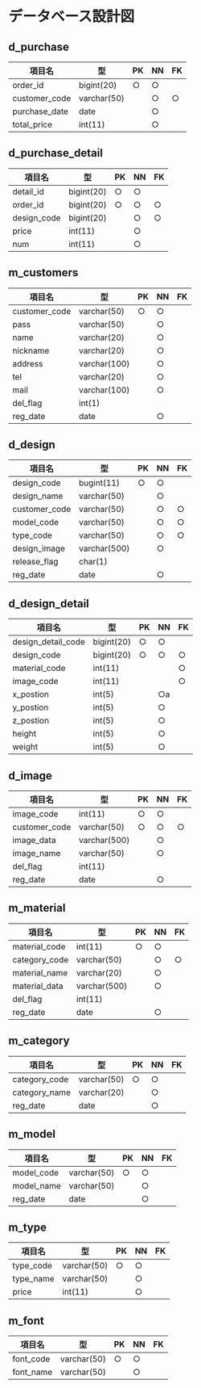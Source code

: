# データベース設計図

## d_purchase

|項目名|型|PK|NN|FK|
|-----|--|--|--|--|
|order_id|bigint(20)|○|○||
|customer_code|varchar(50)||○|○|
|purchase_date|date||○||
|total_price|int(11)||○||

## d_purchase_detail

|項目名|型|PK|NN|FK|
|-----|--|--|--|--|
|detail_id|bigint(20)|○|○||
|order_id|bigint(20)|○|○|○|
|design_code|bigint(20)||○|○|
|price|int(11)||○||
|num|int(11)||○||

## m_customers

|項目名|型|PK|NN|FK|
|-----|--|--|--|--|
|customer_code|varchar(50)|○|○||
|pass|varchar(50)||○||
|name|varchar(20)||○||
|nickname|varchar(20)||○||
|address|varchar(100)||○||
|tel|varchar(20)||○||
|mail|varchar(100)||○||
|del_flag|int(1)||||
|reg_date|date||○||


## d_design

|項目名|型|PK|NN|FK|
|-----|--|--|--|--|
|design_code|bugint(11)|○|○||
|design_name|varchar(50)||○||
|customer_code|varchar(50)||○|○|
|model_code|varchar(50)||○|○|
|type_code|varchar(50)||○|○|
|design_image|varchar(500)||○||
|release_flag|char(1)||||
|reg_date|date||○||

## d_design_detail

|項目名|型|PK|NN|FK|
|-----|--|--|--|--|
|design_detail_code|bigint(20)|○|○||
|design_code|bigint(20)|○|○|○|
|material_code|int(11)|||○|
|image_code|int(11)|||○|
|x_postion|int(5)||○a||
|y_postion|int(5)||○||
|z_postion|int(5)||○||
|height|int(5)||○||
|weight|int(5)||○||

## d_image

|項目名|型|PK|NN|FK|
|-----|--|--|--|--|
|image_code|int(11)|○|○||
|customer_code|varchar(50)|○|○|○|
|image_data|varchar(500)||○||
|image_name|varchar(50)||○||
|del_flag|int(11)||||
|reg_date|date||○||

## m_material

|項目名|型|PK|NN|FK|
|-----|--|--|--|--|
|material_code|int(11)|○|○||
|category_code|varchar(50)||○|○|
|material_name|varchar(20)||○||
|material_data|varchar(500)||○||
|del_flag|int(11)||||
|reg_date|date||○||

## m_category

|項目名|型|PK|NN|FK|
|-----|--|--|--|--|
|category_code|varchar(50)|○|○||
|category_name|varchar(20)||○||
|reg_date|date||○||

## m_model

|項目名|型|PK|NN|FK|
|-----|--|--|--|--|
|model_code|varchar(50)|○|○||
|model_name|varchar(50)||○||
|reg_date|date||○||

## m_type

|項目名|型|PK|NN|FK|
|-----|--|--|--|--|
|type_code|varchar(50)|○|○||
|type_name|varchar(50)||○||
|price|int(11)||○||

## m_font

|項目名|型|PK|NN|FK|
|-----|--|--|--|--|
|font_code|varchar(50)|○|○||
|font_name|varchar(50)||○||

